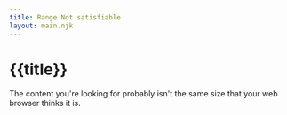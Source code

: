 ```yaml
---
title: Range Not satisfiable
layout: main.njk
---
```


# {{title}}

The content you're looking for probably isn't the same size that your web browser thinks it
is.

